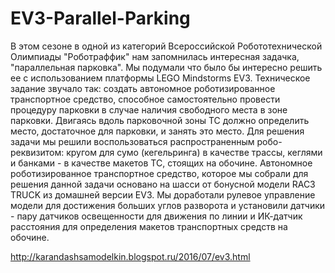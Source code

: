 # EV3-Parallel-Parking

В этом сезоне в одной из категорий Всероссийской Робототехнической Олимпиады "Роботраффик" нам запомнилась интересная задачка, "параллельная парковка". Мы подумали что было бы интересно решить ее с использованием платформы LEGO Mindstorms EV3.
Техническое задание звучало так: создать автономное роботизированное транспортное средство, способное самостоятельно провести процедуру парковки в случае наличия свободного места в зоне парковки. 
Двигаясь вдоль парковочной зоны ТС должно определить место, достаточное для парковки, и занять это место.
Для решения задачи мы решили воспользоваться распространенным робо-реквизитом: кругом для сумо (кегельринга) в качестве трассы, кеглями и банками - в качестве макетов ТС, стоящих на обочине.
Автономное роботизированное транспортное средство, которое мы собрали для решения данной задачи основано на шасси от бонусной модели RAC3 TRUCK из домашней версии EV3. Мы доработали рулевое управление модели для достижения больших углов разворота и установили датчики - пару датчиков освещенности для движения по линии и ИК-датчик расстояния для определения макетов транспортных средств на обочине.

http://karandashsamodelkin.blogspot.ru/2016/07/ev3.html
